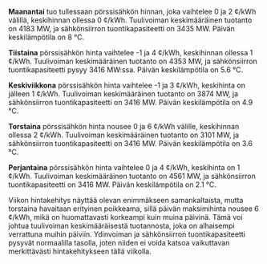 **Maanantai** tuo tullessaan pörssisähkön hinnan, joka vaihtelee 0 ja 2 ¢/kWh välillä, keskihinnan ollessa 0 ¢/kWh. Tuulivoiman keskimääräinen tuotanto on 4183 MW, ja sähkönsiirron tuontikapasiteetti on 3435 MW. Päivän keskilämpötila on 8 °C.

**Tiistaina** pörssisähkön hinta vaihtelee -1 ja 4 ¢/kWh, keskihinnan ollessa 1 ¢/kWh. Tuulivoiman keskimääräinen tuotanto on 4353 MW, ja sähkönsiirron tuontikapasiteetti pysyy 3416 MW:ssa. Päivän keskilämpötila on 5.6 °C.

**Keskiviikkona** pörssisähkön hinta vaihtelee -1 ja 3 ¢/kWh, keskihinta on jälleen 1 ¢/kWh. Tuulivoiman keskimääräinen tuotanto on 3874 MW, ja sähkönsiirron tuontikapasiteetti on 3416 MW. Päivän keskilämpötila on 4.9 °C.

**Torstaina** pörssisähkön hinta nousee 0 ja 6 ¢/kWh välille, keskihinnan ollessa 2 ¢/kWh. Tuulivoiman keskimääräinen tuotanto on 3101 MW, ja sähkönsiirron tuontikapasiteetti on 3416 MW. Päivän keskilämpötila on 3.6 °C.

**Perjantaina** pörssisähkön hinta vaihtelee 0 ja 4 ¢/kWh, keskihinta on 1 ¢/kWh. Tuulivoiman keskimääräinen tuotanto on 4561 MW, ja sähkönsiirron tuontikapasiteetti on 3416 MW. Päivän keskilämpötila on 2.1 °C.

Viikon hintakehitys näyttää olevan enimmäkseen samankaltaista, mutta torstaina havaitaan erityinen poikkeama, sillä päivän maksimihinta nousee 6 ¢/kWh, mikä on huomattavasti korkeampi kuin muina päivinä. Tämä voi johtua tuulivoiman keskimääräisestä tuotannosta, joka on alhaisempi verrattuna muihin päiviin. Ydinvoiman ja sähkönsiirron tuontikapasiteetti pysyvät normaalilla tasolla, joten niiden ei voida katsoa vaikuttavan merkittävästi hintakehitykseen tällä viikolla.